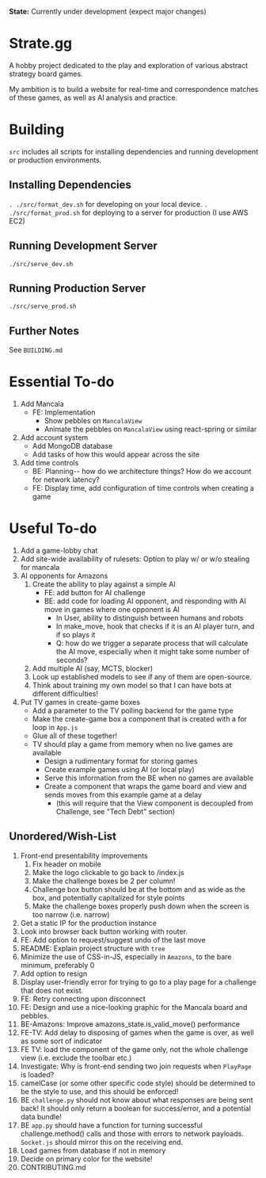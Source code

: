 **State:** Currently under development (expect major changes)

# Strate.gg
A hobby project dedicated to the play and exploration of various abstract strategy board games.

My ambition is to build a website for real-time and correspondence matches of these games, as well as AI analysis and practice.

# Building
`src` includes all scripts for installing dependencies and running development or production environments.

## Installing Dependencies
`. ./src/format_dev.sh` for developing on your local device.
`. ./src/format_prod.sh` for deploying to a server for production (I use AWS EC2)

## Running Development Server
`./src/serve_dev.sh`

## Running Production Server
`./src/serve_prod.sh`

## Further Notes
See `BUILDING.md`

# Essential To-do
1. Add Mancala
    - FE: Implementation
        - Show pebbles on `MancalaView`
        - Animate the pebbles on `MancalaView` using react-spring or similar
1. Add account system
    - Add MongoDB database
    - Add tasks of how this would appear across the site
1. Add time controls
    - BE: Planning-- how do we architecture things? How do we account for network latency?
    - FE: Display time, add configuration of time controls when creating a game
    
# Useful To-do
1. Add a game-lobby chat
1. Add site-wide availability of rulesets: Option to play w/ or w/o stealing for mancala
1. AI opponents for Amazons
    1. Create the ability to play against a simple AI
        - FE: add button for AI challenge
        - BE: add code for loading AI opponent, and responding with AI move in games where one opponent is AI
            - In User, ability to distinguish between humans and robots
            - In make_move, hook that checks if it is an AI player turn, and if so plays it
            - Q: how do we trigger a separate process that will calculate the AI move, especially when it might take some number of seconds?
    1. Add multiple AI (say, MCTS, blocker)
    1. Look up established models to see if any of them are open-source.
    1. Think about training my own model so that I can have bots at different difficulties!
1. Put TV games in create-game boxes
    - Add a parameter to the TV polling backend for the game type
    - Make the create-game box a component that is created with a for loop in `App.js`
    - Glue all of these together!
    - TV should play a game from memory when no live games are available
        - Design a rudimentary format for storing games
        - Create example games using AI (or local play)
        - Serve this information from the BE when no games are available
        - Create a component that wraps the game board and view and sends moves from this example game at a delay
            - (this will require that the View component is decoupled from Challenge, see "Tech Debt" section)

## Unordered/Wish-List
1. Front-end presentability improvements
    1. Fix header on mobile
    1. Make the logo clickable to go back to /index.js
    1. Make the challenge boxes be 2 per column!
    1. Challenge box button should be at the bottom and as wide as the box, and potentially capitalized for style points
    1. Make the challenge boxes properly push down when the screen is too narrow (i.e. narrow)
1. Get a static IP for the production instance
1. Look into browser back button working with router.
1. FE: Add option to request/suggest undo of the last move
1. README: Explain project structure with `tree`
1. Minimize the use of CSS-in-JS, especially in `Amazons`, to the bare minimum, preferably 0
1. Add option to resign
1. Display user-friendly error for trying to go to a play page for a challenge that does not exist.
1. FE: Retry connecting upon disconnect
1. FE: Design and use a nice-looking graphic for the Mancala board and pebbles.
1. BE-Amazons: Improve amazons_state.is_valid_move() performance
1. FE-TV: Add delay to disposing of games when the game is over, as well as some sort of indicator
1. FE TV: load the component of the game only, not the whole challenge view (i.e. exclude the toolbar etc.)
1. Investigate: Why is front-end sending two join requests when `PlayPage` is loaded?
1. camelCase (or some other specific code style) should be determined to be the style to use, and this should be enforced!
1. BE `challenge.py` should not know about what responses are being sent back! It should only return a boolean for success/error, and a potential data bundle!
1. BE `app.py` should have a function for turning successful challenge.method() calls and those with errors to network payloads. `Socket.js` should mirror this on the receiving end.
1. Load games from database if not in memory
1. Decide on primary color for the website!
1. CONTRIBUTING.md